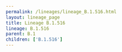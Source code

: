 ```yaml
---
permalink: /lineages/lineage_B.1.516.html
layout: lineage_page
title: Lineage B.1.516
lineage: B.1.516
parent: B.1
children: ['B.1.516']
---
```

